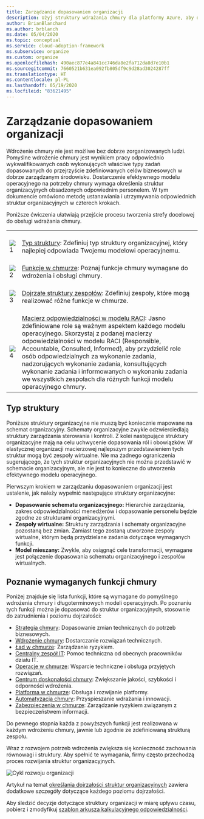 ```yaml
---
title: Zarządzanie dopasowaniem organizacji
description: Użyj struktury wdrażania chmury dla platformy Azure, aby dowiedzieć się, jak ustanowić i utrzymać dopasowanie organizacji.
author: BrianBlanchard
ms.author: brblanch
ms.date: 05/04/2020
ms.topic: conceptual
ms.service: cloud-adoption-framework
ms.subservice: organize
ms.custom: organize
ms.openlocfilehash: 490aec877e4a841cc746da8e2fa712da8d7e10b1
ms.sourcegitcommit: 7660521b631ea092fb805df9c9d28ad3024287ff
ms.translationtype: HT
ms.contentlocale: pl-PL
ms.lasthandoff: 05/19/2020
ms.locfileid: "83621495"
---
```

# <a name="manage-organizational-alignment"></a>Zarządzanie dopasowaniem organizacji

Wdrożenie chmury nie jest możliwe bez dobrze zorganizowanych ludzi. Pomyślne wdrożenie chmury jest wynikiem pracy odpowiednio wykwalifikowanych osób wykonujących właściwe typy zadań dopasowanych do przejrzyście zdefiniowanych celów biznesowych w dobrze zarządzanym środowisku. Dostarczenie efektywnego modelu operacyjnego na potrzeby chmury wymaga określenia struktur organizacyjnych obsadzonych odpowiednim personelem. W tym dokumencie omówiono metodę ustanawiania i utrzymywania odpowiednich struktur organizacyjnych w czterech krokach.

Poniższe ćwiczenia ułatwiają przejście procesu tworzenia strefy docelowej do obsługi wdrażania chmury.

<!-- markdownlint-disable MD033 -->

| | |
|---|---|
| <br> ![1](../_Images/icons/1.png) | <br> [Typ struktury](#structure-type): Zdefiniuj typ struktury organizacyjnej, który najlepiej odpowiada Twojemu modelowi operacyjnemu.                                |
| <br> ![2](../_Images/icons/2.png) | <br> [Funkcje w chmurze](#understand-required-cloud-functions): Poznaj funkcje chmury wymagane do wdrożenia i obsługi chmury.                                |
| <br> ![3](../_Images/icons/3.png) | <br> [Dojrzałe struktury zespołów](./organization-structures.md): Zdefiniuj zespoły, które mogą realizować różne funkcje w chmurze.                                |
| <br> ![4](../_Images/icons/4.png) | <br> [Macierz odpowiedzialności w modelu RACI](./raci-alignment.md): Jasno zdefiniowane role są ważnym aspektem każdego modelu operacyjnego. Skorzystaj z podanej macierzy odpowiedzialności w modelu RACI (Responsible, Accountable, Consulted, Informed), aby przydzielić role osób odpowiedzialnych za wykonanie zadania, nadzorujących wykonanie zadania, konsultujących wykonanie zadania i informowanych o wykonaniu zadania we wszystkich zespołach dla różnych funkcji modelu operacyjnego chmury.                        |

## <a name="structure-type"></a>Typ struktury

Poniższe struktury organizacyjne nie muszą być koniecznie mapowane na schemat organizacyjny. Schematy organizacyjne zwykle odzwierciedlają struktury zarządzania sterowania i kontroli. Z kolei następujące struktury organizacyjne mają na celu uchwycenie dopasowania ról i obowiązków. W elastycznej organizacji macierzowej najlepszym przedstawieniem tych struktur mogą być zespoły wirtualne. Nie ma żadnego ograniczenia sugerującego, że tych struktur organizacyjnych nie można przedstawić w schemacie organizacyjnym, ale nie jest to konieczne do utworzenia efektywnego modelu operacyjnego.

Pierwszym krokiem w zarządzaniu dopasowaniem organizacji jest ustalenie, jak należy wypełnić następujące struktury organizacyjne:

- **Dopasowanie schematu organizacyjnego:** Hierarchie zarządzania, zakres odpowiedzialności menedżerów i dopasowanie personelu będzie zgodne ze strukturami organizacyjnymi.
- **Zespoły wirtualne:** Struktury zarządzania i schematy organizacyjne pozostaną bez zmian. Zamiast tego zostaną utworzone zespoły wirtualne, którym będą przydzielane zadania dotyczące wymaganych funkcji.
- **Model mieszany:** Zwykle, aby osiągnąć cele transformacji, wymagane jest połączenie dopasowania schematu organizacyjnego i zespołów wirtualnych.

## <a name="understand-required-cloud-functions"></a>Poznanie wymaganych funkcji chmury

Poniżej znajduje się lista funkcji, które są wymagane do pomyślnego wdrożenia chmury i długoterminowych modeli operacyjnych. Po poznaniu tych funkcji można je dopasować do struktur organizacyjnych, stosownie do zatrudnienia i poziomu dojrzałości:

- [Strategia chmury](./cloud-strategy.md): Dopasowanie zmian technicznych do potrzeb biznesowych.
- [Wdrożenie chmury](./cloud-adoption.md): Dostarczanie rozwiązań technicznych.
- [Ład w chmurze](./cloud-governance.md): Zarządzanie ryzykiem.
- [Centralny zespół IT](./central-it.md): Pomoc techniczna od obecnych pracowników działu IT.
- [Operacje w chmurze](./cloud-operations.md): Wsparcie techniczne i obsługa przyjętych rozwiązań.
- [Centrum doskonałości chmury](./cloud-center-of-excellence.md): Zwiększanie jakości, szybkości i odporności wdrożenia.
- [Platforma w chmurze](./cloud-platform.md): Obsługa i rozwijanie platformy.
- [Automatyzacja chmury](./cloud-automation.md): Przyspieszanie wdrażania i innowacji.
- [Zabezpieczenia w chmurze](./cloud-security.md): Zarządzanie ryzykiem związanym z bezpieczeństwem informacji.

Do pewnego stopnia każda z powyższych funkcji jest realizowana w każdym wdrożeniu chmury, jawnie lub zgodnie ze zdefiniowaną strukturą zespołu.

Wraz z rozwojem potrzeb wdrożenia zwiększa się konieczność zachowania równowagi i struktury. Aby spełnić te wymagania, firmy często przechodzą proces rozwijania struktur organizacyjnych.

![Cykl rozwoju organizacji](../_images/ready/org-ready-maturity.png)

Artykuł na temat [określania dojrzałości struktur organizacyjnych](./organization-structures.md) zawiera dodatkowe szczegóły dotyczące każdego poziomu dojrzałości.

Aby śledzić decyzje dotyczące struktury organizacji w miarę upływu czasu, pobierz i zmodyfikuj [szablon arkusza kalkulacyjnego odpowiedzialności](https://archcenter.blob.core.windows.net/cdn/fusion/management/raci-template.xlsx).
